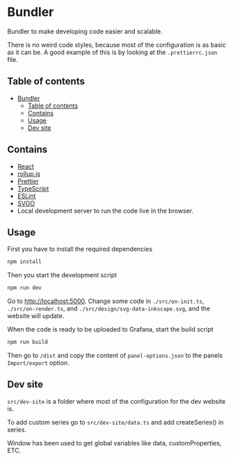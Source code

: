 # Bundler

Bundler to make developing code easier and scalable.

There is no weird code styles, because most of the configuration is as basic as it can be. A good example of this is by looking at the `.prettierrc.json` file.

## Table of contents

- [Bundler](#bundler)
  - [Table of contents](#table-of-contents)
  - [Contains](#contains)
  - [Usage](#usage)
  - [Dev site](#dev-site)

## Contains

- [React](https://reactjs.org/)
- [rollup.js](https://rollupjs.org/)
- [Prettier](https://prettier.io/)
- [TypeScript](https://www.typescriptlang.org/)
- [ESLint](https://eslint.org/)
- [SVGO](https://github.com/svg/svgo)
- Local development server to run the code live in the browser.

## Usage

First you have to install the required dependencies

```bash
npm install
```

Then you start the development script

```bash
npm run dev
```

Go to <http://localhost:5000>. Change some code in `./src/on-init.ts`, `./src/on-render.ts`, and `./src/design/svg-data-inkscape.svg`, and the website will update.

When the code is ready to be uploaded to Grafana, start the build script

```bash
npm run build
```

Then go to `/dist` and copy the content of `panel-options.json` to the panels `Import/export` option.

## Dev site

`src/dev-site` is a folder where most of the configuration for the dev website is.

To add custom series go to `src/dev-site/data.ts` and add createSeries() in series.

Window has been used to get global variables like data, customProperties, ETC.
